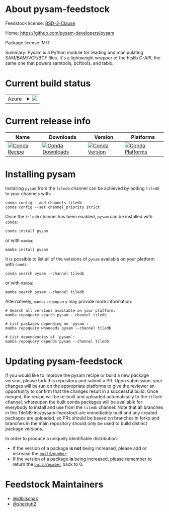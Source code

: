 About pysam-feedstock
=====================

Feedstock license: [BSD-3-Clause](https://github.com/TileDB-Inc/pysam-feedstock/blob/main/LICENSE.txt)

Home: https://github.com/pysam-developers/pysam

Package license: MIT

Summary: Pysam is a Python module for reading and manipulating SAM/BAM/VCF/BCF files. It's a lightweight wrapper of the htslib C-API, the same one that powers samtools, bcftools, and tabix.

Current build status
====================


<table>
    
  <tr>
    <td>Azure</td>
    <td>
      <details>
        <summary>
          <a href="https://dev.azure.com/TileDB-Inc/CI/_build/latest?definitionId=45&branchName=main">
            <img src="https://dev.azure.com/TileDB-Inc/CI/_apis/build/status/pysam-feedstock?branchName=main">
          </a>
        </summary>
        <table>
          <thead><tr><th>Variant</th><th>Status</th></tr></thead>
          <tbody><tr>
              <td>linux_64_libdeflate1.17</td>
              <td>
                <a href="https://dev.azure.com/TileDB-Inc/CI/_build/latest?definitionId=45&branchName=main">
                  <img src="https://dev.azure.com/TileDB-Inc/CI/_apis/build/status/pysam-feedstock?branchName=main&jobName=linux&configuration=linux%20linux_64_libdeflate1.17" alt="variant">
                </a>
              </td>
            </tr><tr>
              <td>linux_64_libdeflate1.18</td>
              <td>
                <a href="https://dev.azure.com/TileDB-Inc/CI/_build/latest?definitionId=45&branchName=main">
                  <img src="https://dev.azure.com/TileDB-Inc/CI/_apis/build/status/pysam-feedstock?branchName=main&jobName=linux&configuration=linux%20linux_64_libdeflate1.18" alt="variant">
                </a>
              </td>
            </tr><tr>
              <td>linux_64_libdeflate1.19</td>
              <td>
                <a href="https://dev.azure.com/TileDB-Inc/CI/_build/latest?definitionId=45&branchName=main">
                  <img src="https://dev.azure.com/TileDB-Inc/CI/_apis/build/status/pysam-feedstock?branchName=main&jobName=linux&configuration=linux%20linux_64_libdeflate1.19" alt="variant">
                </a>
              </td>
            </tr>
          </tbody>
        </table>
      </details>
    </td>
  </tr>
</table>

Current release info
====================

| Name | Downloads | Version | Platforms |
| --- | --- | --- | --- |
| [![Conda Recipe](https://img.shields.io/badge/recipe-pysam-green.svg)](https://anaconda.org/tiledb/pysam) | [![Conda Downloads](https://img.shields.io/conda/dn/tiledb/pysam.svg)](https://anaconda.org/tiledb/pysam) | [![Conda Version](https://img.shields.io/conda/vn/tiledb/pysam.svg)](https://anaconda.org/tiledb/pysam) | [![Conda Platforms](https://img.shields.io/conda/pn/tiledb/pysam.svg)](https://anaconda.org/tiledb/pysam) |

Installing pysam
================

Installing `pysam` from the `tiledb` channel can be achieved by adding `tiledb` to your channels with:

```
conda config --add channels tiledb
conda config --set channel_priority strict
```

Once the `tiledb` channel has been enabled, `pysam` can be installed with `conda`:

```
conda install pysam
```

or with `mamba`:

```
mamba install pysam
```

It is possible to list all of the versions of `pysam` available on your platform with `conda`:

```
conda search pysam --channel tiledb
```

or with `mamba`:

```
mamba search pysam --channel tiledb
```

Alternatively, `mamba repoquery` may provide more information:

```
# Search all versions available on your platform:
mamba repoquery search pysam --channel tiledb

# List packages depending on `pysam`:
mamba repoquery whoneeds pysam --channel tiledb

# List dependencies of `pysam`:
mamba repoquery depends pysam --channel tiledb
```




Updating pysam-feedstock
========================

If you would like to improve the pysam recipe or build a new
package version, please fork this repository and submit a PR. Upon submission,
your changes will be run on the appropriate platforms to give the reviewer an
opportunity to confirm that the changes result in a successful build. Once
merged, the recipe will be re-built and uploaded automatically to the
`tiledb` channel, whereupon the built conda packages will be available for
everybody to install and use from the `tiledb` channel.
Note that all branches in the TileDB-Inc/pysam-feedstock are
immediately built and any created packages are uploaded, so PRs should be based
on branches in forks and branches in the main repository should only be used to
build distinct package versions.

In order to produce a uniquely identifiable distribution:
 * If the version of a package **is not** being increased, please add or increase
   the [``build/number``](https://docs.conda.io/projects/conda-build/en/latest/resources/define-metadata.html#build-number-and-string).
 * If the version of a package **is** being increased, please remember to return
   the [``build/number``](https://docs.conda.io/projects/conda-build/en/latest/resources/define-metadata.html#build-number-and-string)
   back to 0.

Feedstock Maintainers
=====================

* [@jdblischak](https://github.com/jdblischak/)
* [@shelnutt2](https://github.com/shelnutt2/)

